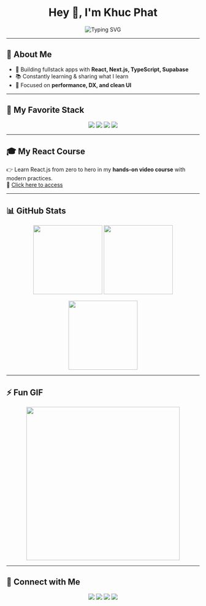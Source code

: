 <!-- Header với Avatar + Typing -->
<div align="center">
<!--   <img src="https://avatars.githubusercontent.com/u/12345678?v=4" alt="Avatar" width="150" style="border-radius:50%" /> -->
  
  <h1>Hey 👋, I'm Khuc Phat</h1>
  
  <!-- Hiệu ứng typing -->
  <img src="https://readme-typing-svg.herokuapp.com?font=Fira+Code&pause=1000&color=36BCF7&center=true&vCenter=true&width=500&lines=Fullstack+Web+Developer;React+%7C+Next.js+%7C+TypeScript;Clean+UI+%26+Performance;Always+learning+new+things" alt="Typing SVG" />
</div>

---

## 🙋 About Me
- 🚀 Building fullstack apps with **React, Next.js, TypeScript, Supabase**  
- 📚 Constantly learning & sharing what I learn  
- 🎯 Focused on **performance, DX, and clean UI**

---

## 🚀 My Favorite Stack  
<p align="center">
  <img src="https://img.shields.io/badge/-React-61DAFB?logo=react&logoColor=000&style=for-the-badge" />
  <img src="https://img.shields.io/badge/-Next.js-000000?logo=nextdotjs&style=for-the-badge" />
  <img src="https://img.shields.io/badge/-TypeScript-3178C6?logo=typescript&logoColor=fff&style=for-the-badge" />
  <img src="https://img.shields.io/badge/-TailwindCSS-38B2AC?logo=tailwindcss&logoColor=fff&style=for-the-badge" />
</p>

---

## 🎓 My React Course
👉 Learn React.js from zero to hero in my **hands-on video course** with modern practices.  
🔗 [Click here to access](https://your-course-link.com)

---

## 📊 GitHub Stats

<p align="center">
  <img src="https://github-readme-stats.vercel.app/api?username=khucphat&show_icons=true&theme=radical" height="180" />
  <img src="https://github-readme-stats.vercel.app/api/top-langs/?username=khucphat&layout=compact&theme=radical" height="180" />
</p>

<p align="center">
  <img src="https://streak-stats.demolab.com?user=khucphat&theme=radical" height="180" />
</p>

---

## ⚡ Fun GIF
<div align="center">
  <img src="https://media.giphy.com/media/13HgwGsXF0aiGY/giphy.gif" width="400" />
</div>

---

## 🤝 Connect with Me  
<p align="center">
  <a href="https://twitter.com/yourprofile"><img src="https://img.shields.io/badge/-Twitter-1DA1F2?logo=twitter&logoColor=white&style=for-the-badge" /></a>
  <a href="https://linkedin.com/in/yourprofile"><img src="https://img.shields.io/badge/-LinkedIn-0077B5?logo=linkedin&logoColor=white&style=for-the-badge" /></a>
  <a href="https://instagram.com/yourprofile"><img src="https://img.shields.io/badge/-Instagram-E4405F?logo=instagram&logoColor=white&style=for-the-badge" /></a>
  <a href="mailto:khucphat89@gmail.com"><img src="https://img.shields.io/badge/-Email-D14836?logo=gmail&logoColor=white&style=for-the-badge" /></a>
</p>
